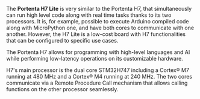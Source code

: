 <FeatureDescription>

The **Portenta H7 Lite** is very similar to the Portenta H7, that simultaneously can run high level code along with real time tasks thanks to its two processors. It is, for example, possible to execute Arduino compiled code along with MicroPython one, and have both cores to communicate with one another. However, the H7 Lite is a low-cost board with H7 functionalities that can be configured to specific use cases. 
</FeatureDescription>


<FeatureList>
<Feature title="Portenta H7 Microcontroller" image="nano-form-factor">

  The Portenta H7 allows for programming with high-level languages and AI while performing low-latency operations on its customizable hardware.

  <FeatureLink title="Datasheet" url="https://content.arduino.cc/assets/Datasheet-Portenta-H7.pdf" download blank/>
</Feature>

<Feature title="STM32H747XI dual Cortex®-M7+M4 32bit low power Arm® MCU" image="mcu">

  H7's main processor is the dual core STM32H747 including a Cortex® M7 running at 480 MHz and a Cortex® M4 running at 240 MHz. The two cores communicate via a Remote Procedure Call mechanism that allows calling functions on the other processor seamlessly.

  <FeatureLink title="Datasheet" url="https://content.arduino.cc/assets/Arduino-Portenta-H7_Datasheet_stm32h747xi.pdf" download/>
</Feature>


</FeatureList>
